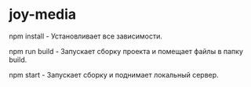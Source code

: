 # joy-media

npm install - Установливает все зависимости.

npm run build - Запускает сборку проекта и помещает файлы в папку build.

npm start - Запускает сборку и поднимает локальный сервер.

